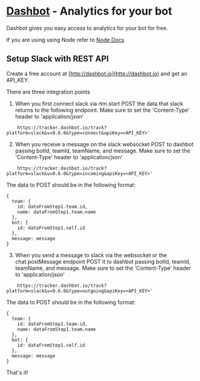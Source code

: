 # [Dashbot](http://dashbot.io) - Analytics for your bot

Dashbot gives you easy access to analytics for your bot for free.

If you are using using Node refer to [Node Docs](https://github.com/actionably/dashbot/)

## Setup Slack with REST API

Create a free account at [http://dashbot.io](http://dashbot.io) and get an API_KEY.

There are three integration points

1) When you first connect slack via rtm.start POST the data that slack returns to the following endpoint. 
Make sure to set the 'Content-Type' header to 'application/json'

```
    https://tracker.dashbot.io/track?platform=slack&v=0.6.0&type=connect&apiKey=<API_KEY>'
```

2) When you receive a message on the slack websocket POST to dashbot passing botId, teamId, teamName, and message. 
Make sure to set the 'Content-Type' header to 'application/json'

```
    https://tracker.dashbot.io/track?platform=slack&v=0.6.0&type=incoming&apiKey=<API_KEY>'
```
The data to POST should be in the following format:
```
{
  team: {
    id: dataFromStep1.team.id,
    name: dataFromStep1.team.name
  },
  bot: {
    id: dataFromStep1.self.id
  },
  message: message
}
```  

3) When you send a message to slack via the websocket or the chat.postMessage endpoint POST it to dashbot passing botId, teamId, teamName, and message. 
Make sure to set the 'Content-Type' header to 'application/json'
```
    https://tracker.dashbot.io/track?platform=slack&v=0.6.0&type=outgoing&apiKey=<API_KEY>'
```
The data to POST should be in the following format:
```
{
  team: {
    id: dataFromStep1.team.id,
    name: dataFromStep1.team.name
  },
  bot: {
    id: dataFromStep1.self.id
  },
  message: message
}
``` 
 
That's it!


